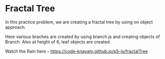 # Fractal Tree

In this practice problem, we are creating a fractal tree by using on object approach.

Here various braches are created by using branch.js and creating objects of Branch.
Also at height of 6, leaf objects are created.


Watch the Rain here -
https://code-knayam.github.io/p5-js/fractalTree
